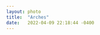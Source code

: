 ```yaml
---
layout: photo
title:  "Arches"
date:   2022-04-09 22:18:44 -0400
---
```


[jekyll-docs]: https://jekyllrb.com/docs/home
[jekyll-gh]:   https://github.com/jekyll/jekyll
[jekyll-talk]: https://talk.jekyllrb.com/
